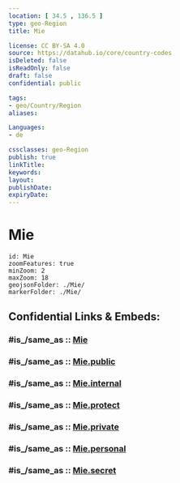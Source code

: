 ```yaml
---
location: [ 34.5 , 136.5 ] 
type: geo-Region
title: Mie

license: CC BY-SA 4.0
source: https://datahub.io/core/country-codes
isDeleted: false
isReadOnly: false
draft: false
confidential: public

tags:
- geo/Country/Region
aliases:

Languages:
- de

cssclasses: geo-Region
publish: true
linkTitle: 
keywords: 
layout: 
publishDate: 
expiryDate: 
---
```


# Mie

```leaflet
id: Mie
zoomFeatures: true 
minZoom: 2 
maxZoom: 18
geojsonFolder: ./Mie/
markerFolder: ./Mie/
```


## Confidential Links & Embeds: 

### #is_/same_as :: [Mie](/_Standards/Earth/Continent/Asia/Asia~East/Japan/Regions~Japan/Kansai/prefectures~Kansai/Mie.md) 

### #is_/same_as :: [Mie.public](/_public/Earth/Continent/Asia/Asia~East/Japan/Regions~Japan/Kansai/prefectures~Kansai/Mie.public.md) 

### #is_/same_as :: [Mie.internal](/_internal/Earth/Continent/Asia/Asia~East/Japan/Regions~Japan/Kansai/prefectures~Kansai/Mie.internal.md) 

### #is_/same_as :: [Mie.protect](/_protect/Earth/Continent/Asia/Asia~East/Japan/Regions~Japan/Kansai/prefectures~Kansai/Mie.protect.md) 

### #is_/same_as :: [Mie.private](/_private/Earth/Continent/Asia/Asia~East/Japan/Regions~Japan/Kansai/prefectures~Kansai/Mie.private.md) 

### #is_/same_as :: [Mie.personal](/_personal/Earth/Continent/Asia/Asia~East/Japan/Regions~Japan/Kansai/prefectures~Kansai/Mie.personal.md) 

### #is_/same_as :: [Mie.secret](/_secret/Earth/Continent/Asia/Asia~East/Japan/Regions~Japan/Kansai/prefectures~Kansai/Mie.secret.md)

